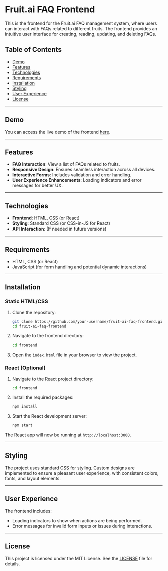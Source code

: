 # Fruit.ai FAQ Frontend

This is the frontend for the Fruit.ai FAQ management system, where users can interact with FAQs related to different fruits. The frontend provides an intuitive user interface for creating, reading, updating, and deleting FAQs.

## Table of Contents

- [Demo](#demo)
- [Features](#features)
- [Technologies](#technologies)
- [Requirements](#requirements)
- [Installation](#installation)
- [Styling](#styling)
- [User Experience](#user-experience)
- [License](#license)

---

## Demo

You can access the live demo of the frontend [here](#).

---

## Features

- **FAQ Interaction**: View a list of FAQs related to fruits.
- **Responsive Design**: Ensures seamless interaction across all devices.
- **Interactive Forms**: Includes validation and error handling.
- **User Experience Enhancements**: Loading indicators and error messages for better UX.

---

## Technologies

- **Frontend**: HTML, CSS (or React)
- **Styling**: Standard CSS (or CSS-in-JS for React)
- **API Interaction**: (If needed in future versions)

---

## Requirements

- HTML, CSS (or React)
- JavaScript (for form handling and potential dynamic interactions)

---

## Installation

### Static HTML/CSS

1. Clone the repository:
    ```bash
    git clone https://github.com/your-username/fruit-ai-faq-frontend.git
    cd fruit-ai-faq-frontend
    ```

2. Navigate to the frontend directory:
    ```bash
    cd frontend
    ```

3. Open the `index.html` file in your browser to view the project.

### React (Optional)

1. Navigate to the React project directory:
    ```bash
    cd frontend
    ```

2. Install the required packages:
    ```bash
    npm install
    ```

3. Start the React development server:
    ```bash
    npm start
    ```

The React app will now be running at `http://localhost:3000`.

---

## Styling

The project uses standard CSS for styling. Custom designs are implemented to ensure a pleasant user experience, with consistent colors, fonts, and layout elements.

---

## User Experience

The frontend includes:
- Loading indicators to show when actions are being performed.
- Error messages for invalid form inputs or issues during interactions.

---

## License

This project is licensed under the MIT License. See the [LICENSE](LICENSE) file for details.
